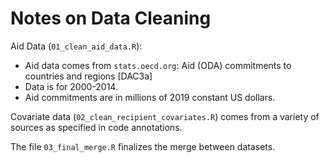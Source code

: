 # Notes on Data Cleaning

Aid Data (`01_clean_aid_data.R`):

  - Aid data comes from `stats.oecd.org`: Aid (ODA) commitments to countries and regions [DAC3a]
  - Data is for 2000-2014.
  - Aid commitments are in millions of 2019 constant US dollars.
  
Covariate data (`02_clean_recipient_covariates.R`) comes from a variety of sources as specified in code annotations.

The file `03_final_merge.R` finalizes the merge between datasets.